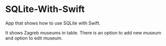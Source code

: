 # SQLite-With-Swift

App that shows how to use SQLite with Swift.

It shows Zagreb museums in table. There is an option to add new museum and
option to edit museum.
